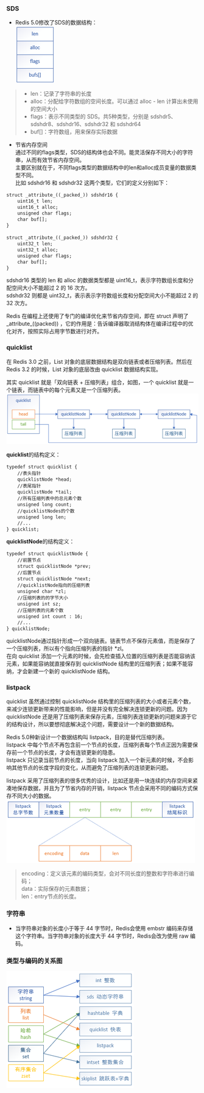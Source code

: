 ### SDS
- Redis 5.0修改了SDS的数据结构：  
![sds](../images/redis_new_feature/2024-02-28_SDS.png ':size=10%')

> - len：记录了字符串的长度
> - alloc：分配给字符数组的空间长度。可以通过 alloc - len 计算出未使用的空间大小
> - flags：表示不同类型的 SDS。共5种类型，分别是 sdshdr5、sdshdr8、sdshdr16、sdshdr32 和 sdshdr64
> - buf[]：字符数组，用来保存实际数据

- 节省内存空间  
通过不同的flags类型，SDS的结构体也会不同。能灵活保存不同大小的字符串，从而有效节省内存空间。  
主要区别就在于，不同flags类型的数据结构中的len和alloc成员变量的数据类型不同。  
比如 sdshdr16 和 sdshdr32 这两个类型，它们的定义分别如下：

```
struct _attribute_((_packed_)) sdshdr16 {
    uint16_t len;
    uint16_t alloc;
    unsigned char flags;
    char buf[];
}

struct _attribute_((_packed_)) sdshdr32 {
    uint32_t len;
    uint32_t alloc;
    unsigned char flags;
    char buf[];
}
```

sdshdr16 类型的 len 和 alloc 的数据类型都是 uint16_t，表示字符数组长度和分配空间大小不能超过 2 的 16 次方。  
sdshdr32 则都是 uint32_t，表示表示字符数组长度和分配空间大小不能超过 2 的 32 次方。

Redis 在编程上还使用了专门的编译优化来节省内存空间，即在 struct 声明了 \_attribute\_((packed)) ，它的作用是：告诉编译器取消结构体在编译过程中的优化对齐，按照实际占用字节数进行对齐。


### quicklist
在 Redis 3.0 之前，List 对象的底层数据结构是双向链表或者压缩列表。然后在 Redis 3.2 的时候，List 对象的底层改由 quicklist 数据结构实现。

其实 quicklist 就是「双向链表 + 压缩列表」组合，如图，一个 quicklist 就是一个链表，而链表中的每个元素又是一个压缩列表。  
![quicklist](../images/redis_new_feature/2024-02-28_quicklist.png)

**quicklist**的结构定义：
```
typedef struct quicklist {
    //表头指针
    quicklistNode *head;
    //表尾指针
    quicklistNode *tail;
    //所有压缩列表中的总元素个数
    unsigned long count;
    //quicklistNodes的个数
    unsigned long len;
    //...
} quicklist;
```

**quicklistNode**的结构定义：
```
typedef struct quicklistNode {
    //前置节点
    struct quicklistNode *prev;
    //后置节点
    struct quicklistNode *next;
    //quicklistNode指向的压缩列表
    unsigned char *zl;
    //压缩列表的的字节大小
    unsigned int sz;
    //压缩列表的元素个数
    unsigned int count : 16;
    //...
} quicklistNode;
```

quicklistNode通过指针形成一个双向链表。链表节点不保存元素值，而是保存了一个压缩列表，所以有个指向压缩列表的指针 *zl。  
在向 quicklist 添加一个元素的时候，会先检查插入位置的压缩列表是否能容纳该元素，如果能容纳就直接保存到 quicklistNode 结构里的压缩列表；如果不能容纳，才会新建一个新的 quicklistNode 结构。


### listpack
quicklist 虽然通过控制 quicklistNode 结构里的压缩列表的大小或者元素个数，来减少连锁更新带来的性能影响，但是并没有完全解决连锁更新的问题。因为 quicklistNode 还是用了压缩列表来保存元素，压缩列表连锁更新的问题来源于它的结构设计，所以要想彻底解决这个问题，需要设计一个新的数据结构。

Redis 5.0种新设计一个数据结构叫 listpack，目的是替代压缩列表。  
listpack 中每个节点不再包含前一个节点的长度，压缩列表每个节点正因为需要保存前一个节点的长度，才会有连锁更新的隐患。  
listpack 只记录当前节点的长度，当向 listpack 加入一个新元素的时候，不会影响其他节点的长度字段的变化，从而避免了压缩列表的连锁更新问题。

listpack 采用了压缩列表的很多优秀的设计，比如还是用一块连续的内存空间来紧凑地保存数据，并且为了节省内存的开销，listpack 节点会采用不同的编码方式保存不同大小的数据。  
![listpack](../images/redis_new_feature/2024-02-29_listpack.png)

> encoding：定义该元素的编码类型，会对不同长度的整数和字符串进行编码；  
data：实际保存的元素数据；  
len：entry节点的长度。


### 字符串
- 当字符串对象的长度小于等于 44 字节时，Redis会使用 embstr 编码来存储这个字符串。当字符串对象的长度大于 44 字节时，Redis会改为使用 raw 编码。


### 类型与编码的关系图
![type_encoding](../images/redis_new_feature/2024-02-29_type_encoding.png)